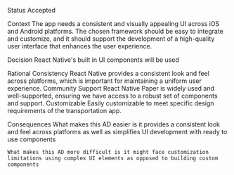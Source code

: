 Status
    Accepted

Context
    The app needs a consistent and visually appealing UI across iOS and Android platforms. The chosen framework should be easy to integrate and customize, and it should support the development of a high-quality user interface that enhances the user experience.

Decision
    React Native's built in UI components will be used

Rational
    Consistency
        React Native provides a consistent look and feel across platforms, which is important for maintaining a uniform user experience.
    Community Support
        React Native Paper is widely used and well-supported, ensuring we have access to a robust set of components and support.
    Customizable
        Easily customizable to meet specific design requirements of the transportation app.

Consequences
    What makes this AD easier is it provides a consistent look and feel across platforms as well as simplifies UI development with ready to use components

    What makes this AD more difficult is it might face customization limitations using complex UI elements as opposed to building custom components
